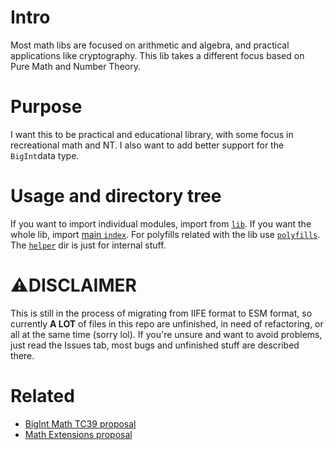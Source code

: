 # Intro
Most math libs are focused on arithmetic and algebra, and practical applications like cryptography. This lib takes a different focus based on Pure Math and Number Theory.

# Purpose
I want this to be practical and educational library, with some focus in recreational math and NT. I also want to add better support for the `BigInt`data type.

# Usage and directory tree
If you want to import individual modules, import from [`lib`](./src/lib). If you want the whole lib, import [main `index`](./src/index.js). For polyfills related with the lib use [`polyfills`](./src/polyfills). The [`helper`](./src/helper) dir is just for internal stuff.

# ⚠DISCLAIMER
This is still in the process of migrating from IIFE format to ESM format, so currently **A LOT** of files in this repo are unfinished, in need of refactoring, or all at the same time (sorry lol). If you're unsure and want to avoid problems, just read the Issues tab, most bugs and unfinished stuff are described there.

# Related
* [BigInt Math TC39 proposal](https://github.com/tc39/proposal-bigint-math)
* [Math Extensions proposal](https://github.com/rwaldron/proposal-math-extensions)
